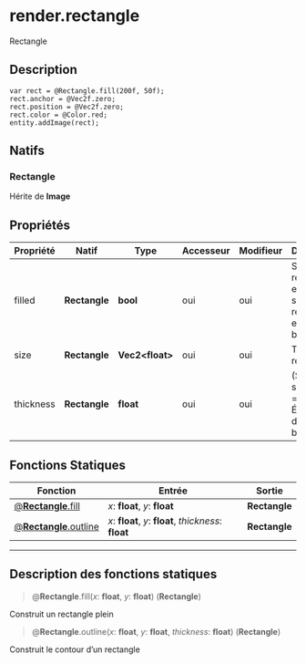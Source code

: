 # render.rectangle

Rectangle
## Description
```grimoire
var rect = @Rectangle.fill(200f, 50f);
rect.anchor = @Vec2f.zero;
rect.position = @Vec2f.zero;
rect.color = @Color.red;
entity.addImage(rect);
```

## Natifs
### Rectangle
Hérite de **Image**
## Propriétés
|Propriété|Natif|Type|Accesseur|Modifieur|Description|
|-|-|-|-|-|-|
|filled|**Rectangle**|**bool**|oui|oui|Si `true`, le rectangle est plein, sinon le rectangle est une bordure|
|size|**Rectangle**|**Vec2\<float>**|oui|oui|Taille du rectangle|
|thickness|**Rectangle**|**float**|oui|oui|(Seulement si `filled` == false) Épaisseur de la bordure|
## Fonctions Statiques
|Fonction|Entrée|Sortie|
|-|-|-|
|[@**Rectangle**.fill](#static_0)|*x*: **float**, *y*: **float**|**Rectangle**|
|[@**Rectangle**.outline](#static_1)|*x*: **float**, *y*: **float**, *thickness*: **float**|**Rectangle**|


***
## Description des fonctions statiques

<a id="static_0"></a>
> @**Rectangle**.fill(*x*: **float**, *y*: **float**) (**Rectangle**)

Construit un rectangle plein

<a id="static_1"></a>
> @**Rectangle**.outline(*x*: **float**, *y*: **float**, *thickness*: **float**) (**Rectangle**)

Construit le contour d’un rectangle


